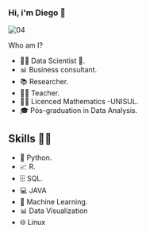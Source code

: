 ### Hi, i'm Diego 👋
![04](https://user-images.githubusercontent.com/79227339/150040324-f00e04d7-4b74-4eb7-b9b3-cc172d257a2f.jpg) 

Who am I?

* 👩‍💻 Data Scientist 🥰.
* 📊 Business consultant.
* 📚 Researcher.
* 👩‍🏫 Teacher.
* 👩‍🎓 Licenced Mathematics -UNISUL.
* 🎓 Pós-graduation in Data Analysis.

## Skills 👩‍💻

* 🐍 Python.
* 📈 R.
* 🗄 SQL.
* 💻 JAVA
* 🔮 Machine Learning. 
* 📊 Data Visualization
* 🌐 Linux 

